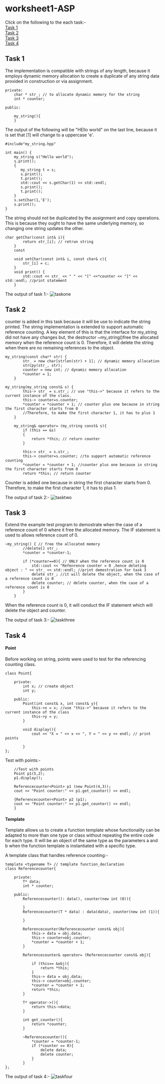 # worksheet1-ASP
Click on the following to the each task:-  
[Task 1](#task-1)<br />
[Task 2](#task-2)<br />
[Task 3](#task-3)<br />
[Task 4](#task-4)<br />

## Task 1
The implementation is compatible with strings of any length, because it employs dynamic memory allocation to create a duplicate of any string data provided in construction or via assignment.  

```
private:
    char * str_; // to allocate dynamic memory for the string
    int * counter;

public:

    my_string(){
    }
```

The output of the following will be "HEllo world" on the last line, because it is set that [1] will change to a uppercase 'e'.

```
#include"my_string.hpp"

int main() {
    my_string s("Hello world");
    s.print(); 
    {
       my_string t = s;
       s.print();
       t.print();
       std::cout << s.getChar(1) << std::endl;
       s.print();
       t.print();
    }
    s.setChar(1,'E');
    s.print();
}
```

The string should not be duplicated by the assignment and copy operations. This is because they ought to have the same underlying memory, so changing one string updates the other.

```
char getChar(const int& i){
        return str_[i]; // retrun string
    }
    const

    void setChar(const int& i, const char& c){
        str_[i] = c;
    }
    void print() {
        std::cout << str_ << " " << "[" <<*counter << "]" << std::endl; //print statement
    }
```
The output of task 1:-
![taskone](images/taskone.png)

## Task 2

counter is added in this task because it will be use to indicate the string printed. The string implementation is extended to support automatic reference counting. A key element of this is that the interface for my_string did not have any changes but, the destructor ~my_string()free the allocated memory when the reference count is 0. Therefore, it will delete the string when there are no remaining references to the object.

```
my_string(const char* str) {
        str_ = new char[strlen(str) + 1]; // dynamic memory allocation
        strcpy(str_, str);
        counter = new int; // dynamic memory allocation
        *counter = 1;
    }

my_string(my_string const& s) {
        this-> str_ = s.str_; // use "this->" because it refers to the current instance of the class.
        this-> counter=s.counter;
        *counter = *counter + 1; // counter plus one because in string the first character starts from 0
        //Therefore, to make the first character 1, it has to plus 1
    }

    my_string& operator= (my_string const& s){
        if (this == &s)
        {
            return *this; // return counter
        }

        this-> str_ = s.str_;
        this-> counter=s.counter; //to support automatic reference counting
        *counter = *counter + 1; //counter plus one because in string the first character starts from 0
        return *this; // return counter

```

Counter is added one because in string the first character starts from 0. Therefore, to make the first character 1, it has to plus 1.

The output of task 2:-
![tasktwo](images/tasktwo.png)

## Task 3
Extend the example test program to demostrate when the case of a reference count of 0 where it free the allocated memory.
The IF statement is used to allows reference count of 0.

```
~my_string() { // free the allocated memory
        //delete[] str_;
        *counter = *counter-1; 

        if (*counter==0){ // ONLY when the reference count is 0
            std::cout << "Refenrence counter = 0 ,hence deleting object : " << str_ << std::endl; //print demostration for task 3
            delete str_; //it will delete the object, when the case of a reference count is 0
            delete counter; // delete counter, when the case of a reference count is 0
        }
    }
```
When the reference count is 0, it will conduct the IF statement which will delete the object and counter.

The output of task 3:-
![taskthree](images/taskthree.png)

## Task 4

#### Point
Before working on string, points were used to test for the referencing counting class.
```
class Point{

    private:
        int x; // create object
        int y;

    public:
        Point(int const& x, int const& y){
            this->x = x; //use "this->" because it refers to the current instance of the class
            this->y = y;
        }

        void display(){
            cout << "X = " << x << ", Y = " << y << endl; // print points

        }
};
```

Test with points:-
```
    //Test with points
    Point p1(5,2);
    p1.display();

    Referencecounter<Point> p1 (new Point(4,3));
    cout << "Point counter:" << p1.get_counter() << endl;

    {Referencecounter<Point> p2 (p1);
    cout << "Point counter:" << p1.get_counter() << endl;
    }
```

#### Template
Template allows us to create a function template whose functionality can be adapted to more than one type or class without repeating the entire code for each type. It will be an object of the same type as the parameters a and b when the function template is instantiated with a specific type.

A template class that handles reference counting:-
```
template <typename T> // template function_declaration
class Referencecounter{

    private:
        T* data;
        int * counter;

    public:
        Referencecounter(): data(), counter(new int (0)){

        }
        Referencecounter(T * data) : data(data), counter(new int (1)){

        }

        Referencecounter(Referencecounter const& obj){
            this-> data = obj.data;
            this-> counter=obj.counter;
            *counter = *counter + 1;
        }

        Referencecounter& operator= (Referencecounter const& obj){

            if (this== &obj){
                return *this;
            }            
            this-> data = obj.data;
            this-> counter=obj.counter;
            *counter = *counter + 1;
            return *this;
        }

        T* operator->(){
            return this->data;
        }

        int get_counter(){
            return *counter;
        }

        ~Referencecounter(){
            *counter = *counter-1;
            if (*counter == 0){
                delete data;
                delete counter;
            }
        }
};
```

The output of task 4:-
![taskfour](images/taskfour.png)

